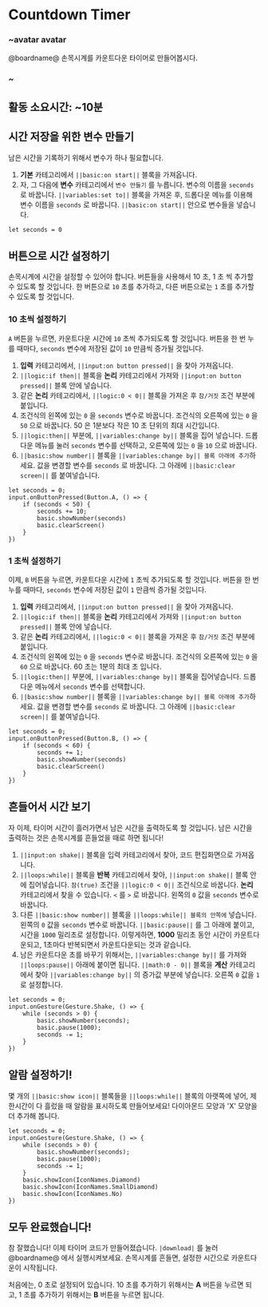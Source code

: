 # Countdown Timer

### ~avatar avatar

@boardname@ 손목시계를 카운트다운 타이머로 만들어봅시다.

### ~

## 활동 소요시간: ~10분

## 시간 저장을 위한 변수 만들기

남은 시간을 기록하기 위해서 변수가 하나 필요합니다.

1. **기본** 카테고리에서 `||basic:on start||` 블록을 가져옵니다.
2. 자, 그 다음에 **변수** 카테고리에서 `변수 만들기` 를 누릅니다. 변수의 이름을 `seconds` 로 바꿉니다. `||variables:set to||` 블록을 가져온 후, 드롭다운 메뉴를 이용해 변수 이름을 `seconds` 로 바꿉니다. `||basic:on start||` 안으로 변수들을 넣습니다.

```blocks
let seconds = 0
```

## 버튼으로 시간 설정하기

손목시계에 시간을 설정할 수 있어야 합니다. 버튼들을 사용해서 10 초, 1 초 씩 추가할 수 있도록 할 것입니다. 한 버튼으로 `10` 초를 추가하고, 다른 버튼으로는 `1` 초를 추가할 수 있도록 할 것입니다.

### 10 초씩 설정하기

`A` 버튼을 누르면, 카운트다운 시간에 `10` 초씩 추가되도록 할 것입니다. 버튼을 한 번 누를 때마다, `seconds` 변수에 저장된 값이 `10` 만큼씩 증가될 것입니다.

1. **입력** 카테고리에서, `||input:on button pressed||` 을 찾아 가져옵니다.
2. `||logic:if then||` 블록을 **논리** 카테고리에서 가져와 `||input:on button pressed||` 블록 안에 넣습니다.
3. 같은 **논리** 카테고리에서, `||logic:0 < 0||` 블록을 가져온 후 `참/거짓` 조건 부분에 붙입니다.
4. 조건식의 왼쪽에 있는 `0` 을 `seconds` 변수로 바꿉니다. 조건식의 오른쪽에 있는 `0` 을 `50` 으로 바꿉니다. 50 은 1분보다 작은 10 초 단위의 최대 시간입니다.
5. `||logic:then||` 부분에, `||variables:change by||` 블록을 집어 넣습니다. 드롭다운 메뉴를 눌러 `seconds` 변수를 선택하고, 오른쪽에 있는 `0` 을 `10` 으로 바꿉니다.
6. `||basic:show number||` 블록을 `||variables:change by||
 블록 아래에 추가`하세요. 값을 변경할 변수를 `seconds` 로 바꿉니다. 그 아래에 `||basic:clear screen||` 를 붙여넣습니다.

```blocks
let seconds = 0;
input.onButtonPressed(Button.A, () => {
    if (seconds < 50) {
        seconds += 10;
        basic.showNumber(seconds)
        basic.clearScreen()
    }
})
```

### 1 초씩 설정하기

이제, `B` 버튼을 누르면, 카운트다운 시간에 `1` 초씩 추가되도록 할 것입니다. 버튼을 한 번 누를 때마다, `seconds` 변수에 저장된 값이 `1` 만큼씩 증가될 것입니다.

1. **입력** 카테고리에서, `||input:on button pressed||` 을 찾아 가져옵니다.
2. `||logic:if then||` 블록을 **논리** 카테고리에서 가져와 `||input:on button pressed||` 블록 안에 넣습니다.
3. 같은 **논리** 카테고리에서, `||logic:0 < 0||` 블록을 가져온 후 `참/거짓` 조건 부분에 붙입니다.
4. 조건식의 왼쪽에 있는 `0` 을 `seconds` 변수로 바꿉니다. 조건식의 오른쪽에 있는 `0` 을 `60` 으로 바꿉니다. 60 초는 1분의 최대 초 입니다.
5. `||logic:then||` 부분에, `||variables:change by||` 블록을 집어넣습니다. 드롭다운 메뉴에서 `seconds` 변수를 선택합니다.
6. `||basic:show number||` 블록을 `||variables:change by||
 블록 아래에 추가`하세요. 값을 변경할 변수를 `seconds` 로 바꿉니다. 그 아래에 `||basic:clear screen||` 를 붙여넣습니다.

```blocks
let seconds = 0;
input.onButtonPressed(Button.B, () => {
    if (seconds < 60) {
        seconds += 1;
        basic.showNumber(seconds)
        basic.clearScreen()
    }
})
```

## 흔들어서 시간 보기

자 이제, 타이머 시간이 흘러가면서 남은 시간을 출력하도록 할 것입니다. 남은 시간을 출력하는 것은 손목시계를 흔들었을 때로 하면 됩니다!

1. `||input:on shake||` 블록을 입력 카테고리에서 찾아, 코드 편집화면으로 가져옵니다.
2. `||loops:while||` 블록을 **반복** 카테고리에서 찾아, `||input:on shake||` 블록 안에 집어넣습니다. `참(true)` 조건을 `||logic:0 < 0||` 조건식으로 바꿉니다. **논리** 카테고리에서 찾을 수 있습니다. `<` 를 `>` 로 바꿉니다. 왼쪽의 `0` 값을 `seconds` 변수로 바꿉니다.
3. 다른 `||basic:show number||` 블록을 `||loops:while|| 블록의 안쪽에` 넣습니다. 왼쪽의 `0` 값을 `seconds` 변수로 바꿉니다. `||basic:pause||` 를 그 아래에 붙이고, 시간을 `1000` 밀리초로 설정합니다. 이렇게하면, **1000** 밀리초 동안 시간이 카운트다운되고, 1초마다 반복되면서 카운트다운되는 것과 같습니다.
4. 남은 카운트다운 초를 바꾸기 위해서는, `||variables:change by||` 를 가져와 `||loops:pause||` 아래에 붙이면 됩니다. `||math:0 - 0||` 블록을 **계산** 카테고리에서 찾아 `||variables:change by||` 의 증가값 부분에 넣습니다. 오른쪽 `0` 값을 `1` 로 설정합니다.

```blocks
let seconds = 0;
input.onGesture(Gesture.Shake, () => {
    while (seconds > 0) {
        basic.showNumber(seconds);
        basic.pause(1000);
        seconds -= 1;
    }
})
```

## 알람 설정하기!

몇 개의 `||basic:show icon||` 블록들을 `||loops:while||` 블록의 아랫쪽에 넣어, 제한시간이 다 흘렀을 때 알람을 표시하도록 만들어보세요! 다이아몬드 모양과 'X' 모양을 더 추가해 봅니다.

```blocks
let seconds = 0;
input.onGesture(Gesture.Shake, () => {
    while (seconds > 0) {
        basic.showNumber(seconds);
        basic.pause(1000);
        seconds -= 1;
    }
    basic.showIcon(IconNames.Diamond)
    basic.showIcon(IconNames.SmallDiamond)
    basic.showIcon(IconNames.No)
})
```

## 모두 완료했습니다!

참 잘했습니다! 이제 타이머 코드가 만들어졌습니다. `|download|` 를 눌러 @boardname@ 에서 실행시켜보세요. 손목시계를 흔들면, 설정한 시간으로 카운트다운이 시작됩니다.

처음에는, 0 초로 설정되어 있습니다. 10 초를 추가하기 위해서는 **A** 버튼을 누르면 되고, 1 초를 추가하기 위해서는 **B** 버튼을 누르면 됩니다.
